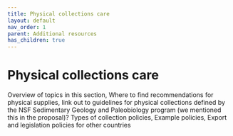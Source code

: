```yaml
---
title: Physical collections care
layout: default
nav_order: 1
parent: Additional resources
has_children: true
---
```


# Physical collections care

Overview of topics in this section, Where to find recommendations for physical supplies, link out to guidelines for physical collections defined by the NSF Sedimentary Geology and Paleobiology program (we mentioned this in the proposal)? Types of collection policies, Example policies, Export and legislation policies for other countries